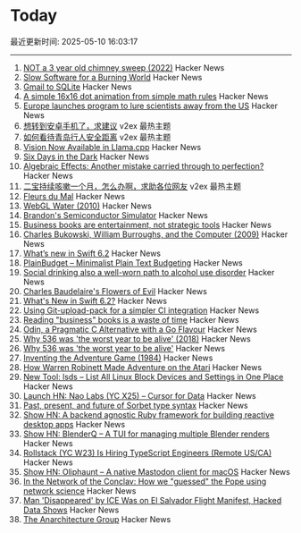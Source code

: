 # Today

最近更新时间: 2025-05-10 16:03:17

--- 
1. [NOT a 3 year old chimney sweep (2022)](https://fakehistoryhunter.net/2022/07/26/not-a-3-year-old-chimney-sweep/) Hacker News
2. [Slow Software for a Burning World](https://bonfirenetworks.org/posts/slow_software_for_a_burning_world/) Hacker News
3. [Gmail to SQLite](https://github.com/marcboeker/gmail-to-sqlite) Hacker News
4. [A simple 16x16 dot animation from simple math rules](https://tixy.land) Hacker News
5. [Europe launches program to lure scientists away from the US](https://es.wired.com/articulos/europa-lanza-iniciativa-para-atraer-talento-cientifico-tras-recortes-en-ee-uu) Hacker News
6. [想转到安卓手机了，求建议](https://www.v2ex.com/t/1130815) v2ex 最热主题
7. [如何看待青岛行人安全距离](https://www.v2ex.com/t/1130812) v2ex 最热主题
8. [Vision Now Available in Llama.cpp](https://github.com/ggml-org/llama.cpp/blob/master/docs/multimodal.md) Hacker News
9. [Six Days in the Dark](https://tonyyo11.github.io/posts/Six-Days-in-the-Dark/) Hacker News
10. [Algebraic Effects: Another mistake carried through to perfection?](https://kjosib.github.io/Counterpoint/effects.html) Hacker News
11. [二宝持续咳嗽一个月，怎么办啊，求助各位网友](https://www.v2ex.com/t/1130809) v2ex 最热主题
12. [Fleurs du Mal](https://fleursdumal.org) Hacker News
13. [WebGL Water (2010)](https://madebyevan.com/webgl-water/) Hacker News
14. [Brandon's Semiconductor Simulator](https://brandonli.net/semisim/) Hacker News
15. [Business books are entertainment, not strategic tools](https://theorthagonist.substack.com/p/why-reading-business-books-is-a-waste) Hacker News
16. [Charles Bukowski, William Burroughs, and the Computer (2009)](https://realitystudio.org/bibliographic-bunker/charles-bukowski-william-burroughs-and-the-computer/) Hacker News
17. [What’s new in Swift 6.2](https://www.hackingwithswift.com/articles/277/whats-new-in-swift-6-2) Hacker News
18. [PlainBudget – Minimalist Plain Text Budgeting](https://plainbudget.com/) Hacker News
19. [Social drinking also a well-worn path to alcohol use disorder](https://news.illinois.edu/review-social-drinking-also-a-well-worn-path-to-alcohol-use-disorder/) Hacker News
20. [Charles Baudelaire's Flowers of Evil](https://fleursdumal.org) Hacker News
21. [What's New in Swift 6.2?](https://www.hackingwithswift.com/articles/277/whats-new-in-swift-6-2) Hacker News
22. [Using Git-upload-pack for a simpler CI integration](https://blog.screenshotbot.io/2025/05/09/using-git-upload-pack-for-a-simpler-ci-integration/) Hacker News
23. [Reading "business" books is a waste of time](https://theorthagonist.substack.com/p/why-reading-business-books-is-a-waste) Hacker News
24. [Odin, a Pragmatic C Alternative with a Go Flavour](http://bitshifters.cc/2025/05/04/odin.html) Hacker News
25. [Why 536 was 'the worst year to be alive' (2018)](https://www.science.org/content/article/why-536-was-worst-year-be-alive) Hacker News
26. [Why 536 was 'the worst year to be alive'](https://www.science.org/content/article/why-536-was-worst-year-be-alive) Hacker News
27. [Inventing the Adventure Game (1984)](http://www.warrenrobinett.com/inventing_adventure/) Hacker News
28. [How Warren Robinett Made Adventure on the Atari](http://www.warrenrobinett.com/inventing_adventure/) Hacker News
29. [New Tool: lsds – List All Linux Block Devices and Settings in One Place](https://tanelpoder.com/posts/lsds-list-linux-block-devices-and-their-config/) Hacker News
30. [Launch HN: Nao Labs (YC X25) – Cursor for Data](https://news.ycombinator.com/item?id=43938607) Hacker News
31. [Past, present, and future of Sorbet type syntax](https://blog.jez.io/history-of-sorbet-syntax/) Hacker News
32. [Show HN: A backend agnostic Ruby framework for building reactive desktop apps](https://codeberg.org/skinnyjames/hokusai) Hacker News
33. [Show HN: BlenderQ – A TUI for managing multiple Blender renders](https://github.com/KyleTryon/BlenderQ) Hacker News
34. [Rollstack (YC W23) Is Hiring TypeScript Engineers (Remote US/CA)](https://www.ycombinator.com/companies/rollstack-2/jobs/QPqpb1n-software-engineer-typescript-us-canada) Hacker News
35. [Show HN: Oliphaunt – A native Mastodon client for macOS](https://testflight.apple.com/join/Epq1P3Cw) Hacker News
36. [In the Network of the Conclav: How we "guessed" the Pope using network science](https://www.unibocconi.it/en/news/network-conclave) Hacker News
37. [Man 'Disappeared' by ICE Was on El Salvador Flight Manifest, Hacked Data Shows](https://www.404media.co/man-disappeared-by-ice-was-on-el-salvador-flight-manifest-hacked-data-shows/) Hacker News
38. [The Anarchitecture Group](https://www.spatialagency.net/database/the.anarchitecture.group) Hacker News
